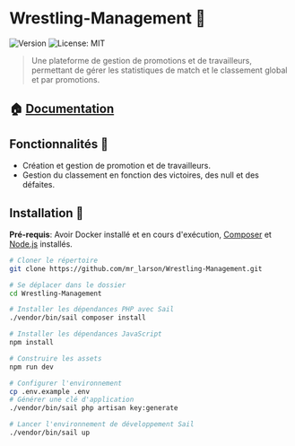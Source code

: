 # Wrestling-Management 🚀

![Version](https://img.shields.io/badge/version-0.1.0-blue.svg?cacheSeconds=2592000)
![License: MIT](https://img.shields.io/badge/License-MIT-yellow.svg)

> Une plateforme de gestion de promotions et de travailleurs, permettant de gérer les statistiques de match et le classement global et par promotions. 

## 🏠 [Documentation](https://gautd8.notion.site/WrestlingManagement-396a53f32a354511bed972ceacf4df0d?pvs=4)

## Fonctionnalités 🌱

- Création et gestion de promotion et de travailleurs.
- Gestion du classement en fonction des victoires, des null et des défaites. 

## Installation 🔧

**Pré-requis**:  Avoir Docker installé et en cours d'exécution, [Composer](https://getcomposer.org/) et [Node.js](https://nodejs.org/) installés.

```bash
# Cloner le répertoire
git clone https://github.com/mr_larson/Wrestling-Management.git

# Se déplacer dans le dossier
cd Wrestling-Management

# Installer les dépendances PHP avec Sail
./vendor/bin/sail composer install

# Installer les dépendances JavaScript
npm install

# Construire les assets
npm run dev

# Configurer l'environnement
cp .env.example .env
# Générer une clé d'application
./vendor/bin/sail php artisan key:generate

# Lancer l'environnement de développement Sail
./vendor/bin/sail up

